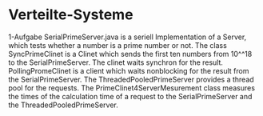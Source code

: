 # Verteilte-Systeme

1-Aufgabe
SerialPrimeServer.java is a seriell Implementation of a Server, which tests whether a number is a prime number or not.
The class SyncPrimeClinet is a Clinet which sends the first ten numbers from 10^^18 to the SerialPrimeServer. The clinet waits synchron for the result.
PollingPromeClinet is a client which waits nonblocking for the result from the SerialPrimeServer.
The ThreadedPooledPrimeServer provides a thread pool for the requests.
The PrimeClinet4ServerMesurement class measures the times of the calculation time of a request to the SerialPrimeServer and the ThreadedPooledPrimeServer.

